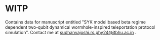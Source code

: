 # WITP
Contains data for manuscript entitled "SYK model based beta regime dependent two-qubit dynamical wormhole-inspired teleportation protocol simulation".
Contact me at sudhanvajoshi.rs.phy24@itbhu.ac.in .
